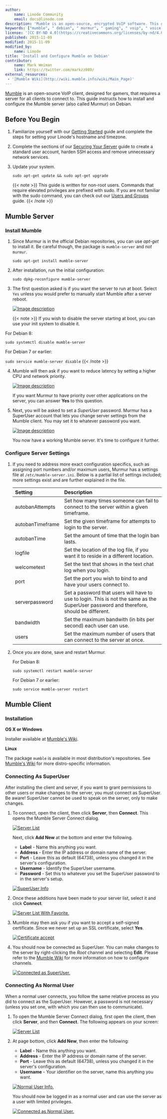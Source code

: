 ```yaml
---
author:
    name: Linode Community
    email: docs@linode.com
description: 'Mumble is an open-source, encrypted VoIP software. This guide instructs how to install the Mumble server on Debian and gives general guidelines for configuring the Mumble client.'
keywords: ["mumble", " debian", " murmur", " gaming", " voip", " voice chat"]
license: '[CC BY-ND 4.0](https://creativecommons.org/licenses/by-nd/4.0)'
published: 2015-11-09
modified: 2015-11-09
modified_by:
    name: Linode
title: 'Install and Configure Mumble on Debian'
contributor:
    name: Mark Weiman
    link: https://twitter.com/markzz989/
external_resources:
 - '[Mumble Wiki](http://wiki.mumble.info/wiki/Main_Page)'
---
```



[Mumble](http://wiki.mumble.info/wiki/Main_Page) is an open-source VoIP client, designed for gamers, that requires a server for all clients to connect to. This guide instructs how to install and configure the Mumble server (also called Murmur) on Debian.

## Before You Begin

1.  Familiarize yourself with our [Getting Started](/docs/getting-started) guide and complete the steps for setting your Linode's hostname and timezone.

2.  Complete the sections of our [Securing Your Server](/docs/security/securing-your-server) guide to create a standard user account, harden SSH access and remove unnecessary network services.

3.  Update your system.

        sudo apt-get update && sudo apt-get upgrade

    {{< note >}}
This guide is written for non-root users. Commands that require elevated privileges are prefixed with sudo. If you are not familiar with the sudo command, you can check out our [Users and Groups](/docs/tools-reference/linux-users-and-groups) guide.
{{< /note >}}

## Mumble Server

### Install Mumble

1.  Since Murmur is in the official Debian repositories, you can use *apt-get* to install it.  Be careful though, the package is `mumble-server` and *not* `murmur`.

        sudo apt-get install mumble-server

2.  After installation, run the initial configuration:

        sudo dpkg-reconfigure mumble-server

3.  The first question asked is if you want the server to run at boot. Select `Yes` unless you would prefer to manually start Mumble after a server reboot.

    [![Image description](/docs/assets/murmur-debian-auto-start-resized.png)](/docs/assets/murmur-debian-auto-start.png)

    {{< note >}}
If you wish to disable the server starting at boot, you can use your init system to disable it.

For Debian 8:

`sudo systemctl disable mumble-server`

For Debian 7 or earlier:

`sudo service mumble-server disable`
{{< /note >}}

4.  Mumble will then ask if you want to reduce latency by setting a higher CPU and network priority.

    [![Image description](/docs/assets/murmur-debian-priority-resized.png)](/docs/assets/murmur-debian-priority.png)

    If you want Murmur to have priority over other applications on the server, you can answer **Yes** to this question.

5.  Next, you will be asked to set a *SuperUser* password. Murmur has a SuperUser account that lets you change server settings from the Mumble client. You may set it to whatever password you want.

    [![Image description](/docs/assets/murmur-debian-super-user-resized.png)](/docs/assets/murmur-debian-super-user.png)

    You now have a working Mumble server.  It's time to configure it further.

### Configure Server Settings

1.  If you need to address more exact configuration specifics, such as assigning port numbers and/or maximum users, Murmur has a settings file at `/etc/mumble-server.ini`. Below is a partial list of settings included; more settings exist and are further explained in the file.


    | Setting               | Description
    |:----------------------|:----------------------------------------------------------------------------------------|
    | autobanAttempts   | Set how many times someone can fail to connect to the server within a given timeframe.  |
    | autobanTimeframe  | Set the given timeframe for attempts to login to the server.                            |
    | autobanTime       | Set the amount of time that the login ban lasts.                                        |
    | logfile           | Set the location of the log file, if you want it to reside in a different location.     |
    | welcometext       | Set the text that shows in the text chat log when you login.                            |
    | port              | Set the port you wish to bind to and have your users connect to.                        |
    | serverpassword    | Set a password that users will have to use to login.  This is not the same as the SuperUser password and therefore, should be different. |
    | bandwidth         | Set the maximum bandwith (in bits per second) each user can use.                        |
    | users             | Set the maximum number of users that can connect to the server at once.                 |


2.  Once you are done, save and restart Murmur.

    For Debian 8:

        sudo systemctl restart mumble-server

    For Debian 7 or earlier:

        sudo service mumble-server restart

## Mumble Client

### Installation

**OS X or Windows**

Installer available at [Mumble's Wiki](http://wiki.mumble.info/wiki/Main_Page).

**Linux**

The package `mumble` is available in most distribution's repositories. See [Mumble's Wiki](http://wiki.mumble.info/wiki/Installing_Mumble) for more distro-specific information.

### Connecting As SuperUser

After installing the client and server, if you want to grant permissions to other users or make changes to the server, you must connect as SuperUser. Be aware! SuperUser cannot be used to speak on the server, only to make changes.

1.  To connect, open the client, then click **Server**, then **Connect**.  This opens the Mumble Server Connect dialog.

    [![Server List](/docs/assets/mumble-server-list.png)](/docs/assets/mumble-server-list.png)

    Next, click **Add New** at the bottom and enter the following.

    - **Label** - Name this anything you want.
    - **Address** - Enter the IP address or domain name of the server.
    - **Port** - Leave this as default (64738), unless you changed it in the server's configuration.
    - **Username** - Identify the SuperUser username.
    - **Password** - Set this to whatever you set the SuperUser password to in the server's setup.

    [![SuperUser Info](/docs/assets/mumble-superuser-info.png)](/docs/assets/mumble-superuser-info.png)

2.  Once these additions have been made to your server list, select it and click **Connect**.

    [![Server List With Favorite.](/docs/assets/mumble-server-list-with-favorite.png)](/docs/assets/mumble-server-list-with-favorite.png)

3.  Mumble may then ask you if you want to accept a self-signed certificate.  Since we never set up an SSL certificate, select **Yes**.

    [![Certificate accept](/docs/assets/mumble-accept-certificate.png)](/docs/assets/mumble-accept-certificate.png)

4.  You should now be connected as SuperUser. You can make changes to the server by right-clicking the *Root* channel and selecting **Edit**. Please refer to the [Mumble Wiki](http://wiki.mumble.info/wiki/Main_Page) for more information on how to configure channels.

    [![Connected as SuperUser.](/docs/assets/mumble_connected_as_superuser-resized.png)](/docs/assets/mumble_connected_as_superuser.png)

### Connecting As Normal User

When a normal user connects, you follow the same relative process as you did to connect as the SuperUser. However, a password is not necessary (unless you set one, with which you can then use to communicate).

1.  To open the Mumble Server Connect dialog, first open the client, then click **Server**, and then **Connect**. The following appears on your screen:

    [![Server List](/docs/assets/mumble-server-list.png)](/docs/assets/mumble-server-list.png)

2.  At page bottom, click **Add New**, then enter the following:

    - **Label** - Name this anything you want.
    - **Address** - Enter the IP address or domain name of the server.
    - **Port** - Leave this as default (64738), unless you changed it in the server's configuration.
    - **Username** - Your identifier on the server, name this anything you want.

    [![Normal User Info.](/docs/assets/mumble-connect-as-normal-user.png)](/docs/assets/mumble-connect-as-normal-user.png)

    You should now be logged in as a normal user and can use the server as a user with limited privileges.

    [![Connected as Normal User.](/docs/assets/mumble-connected-as-normal-user-resized.png)](/docs/assets/mumble-connected-as-normal-user.png)

